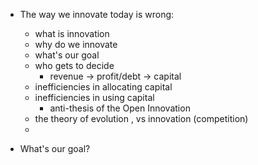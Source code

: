 
- The way we innovate today is wrong:
	- what is innovation
	- why do we innovate
	- what's our goal
	- who gets to decide
		- revenue -> profit/debt -> capital
	- inefficiencies in allocating capital
	- inefficiencies in using capital
		- anti-thesis of the Open Innovation
	- the theory of evolution , vs innovation (competition)
	- 

- What's our goal?

